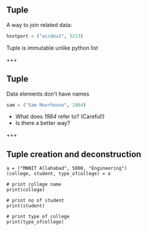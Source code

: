 ## Tuple
A way to join related data:
```python
hostport = ("accdev1", 3213)
```
Tuple is immutable unlike python list 

+++
## Tuple
Data elements don't have names
```python
sam = ("Sam Moorhouse", 1984)
```
* What does *1984* refer to? (Careful!)
* Is there a better way?


+++ 
## Tuple creation and deconstruction
```
a = ("MNNIT Allahabad", 5000, "Engineering") 
(college, student, type_ofcollege) = a 
 
# print college name
print(college)
 
# print no of student
print(student)
 
# print type of college
print(type_ofcollege)
```